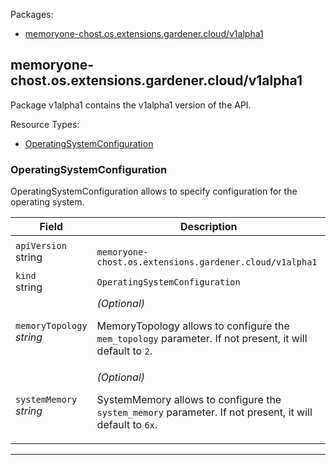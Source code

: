 <p>Packages:</p>
<ul>
<li>
<a href="#memoryone-chost.os.extensions.gardener.cloud%2fv1alpha1">memoryone-chost.os.extensions.gardener.cloud/v1alpha1</a>
</li>
</ul>
<h2 id="memoryone-chost.os.extensions.gardener.cloud/v1alpha1">memoryone-chost.os.extensions.gardener.cloud/v1alpha1</h2>
<p>
<p>Package v1alpha1 contains the v1alpha1 version of the API.</p>
</p>
Resource Types:
<ul><li>
<a href="#memoryone-chost.os.extensions.gardener.cloud/v1alpha1.OperatingSystemConfiguration">OperatingSystemConfiguration</a>
</li></ul>
<h3 id="memoryone-chost.os.extensions.gardener.cloud/v1alpha1.OperatingSystemConfiguration">OperatingSystemConfiguration
</h3>
<p>
<p>OperatingSystemConfiguration allows to specify configuration for the operating system.</p>
</p>
<table>
<thead>
<tr>
<th>Field</th>
<th>Description</th>
</tr>
</thead>
<tbody>
<tr>
<td>
<code>apiVersion</code></br>
string</td>
<td>
<code>
memoryone-chost.os.extensions.gardener.cloud/v1alpha1
</code>
</td>
</tr>
<tr>
<td>
<code>kind</code></br>
string
</td>
<td><code>OperatingSystemConfiguration</code></td>
</tr>
<tr>
<td>
<code>memoryTopology</code></br>
<em>
string
</em>
</td>
<td>
<em>(Optional)</em>
<p>MemoryTopology allows to configure the <code>mem_topology</code> parameter. If not present, it will default to <code>2</code>.</p>
</td>
</tr>
<tr>
<td>
<code>systemMemory</code></br>
<em>
string
</em>
</td>
<td>
<em>(Optional)</em>
<p>SystemMemory allows to configure the <code>system_memory</code> parameter. If not present, it will default to <code>6x</code>.</p>
</td>
</tr>
</tbody>
</table>
<hr/>

